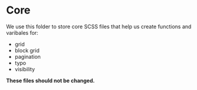 # Core
<p>We use this folder to store core SCSS files that help us create functions and varibales for:</p>
<ul>
<li> grid</li>
<li> block grid </li>
<li> pagination</li>
<li> typo</li>
<li> visibility </li>
  </ul>


<p><strong>These files should not be changed.</strong></p>


